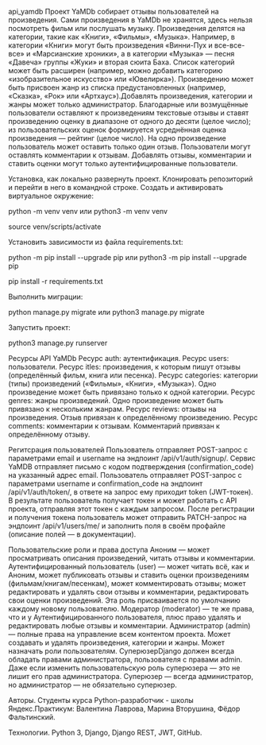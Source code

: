 api_yamdb
Проект YaMDb собирает отзывы пользователей на произведения. Сами произведения в YaMDb не хранятся, здесь нельзя посмотреть фильм или послушать музыку. Произведения делятся на категории, такие как «Книги», «Фильмы», «Музыка». Например, в категории «Книги» могут быть произведения «Винни-Пух и все-все-все» и «Марсианские хроники», а в категории «Музыка» — песня «Давеча» группы «Жуки» и вторая сюита Баха. Список категорий может быть расширен (например, можно добавить категорию «изобразительное искусство» или «Ювелирка»). Произведению может быть присвоен жанр из списка предустановленных (например, «Сказка», «Рок» или «Артхаус»).Добавлять произведения, категории и жанры может только администратор. Благодарные или возмущённые пользователи оставляют к произведениям текстовые отзывы и ставят произведению оценку в диапазоне от одного до десяти (целое число); из пользовательских оценок формируется усреднённая оценка произведения — рейтинг (целое число). На одно произведение пользователь может оставить только один отзыв. Пользователи могут оставлять комментарии к отзывам. Добавлять отзывы, комментарии и ставить оценки могут только аутентифицированные пользователи.

Установка, как локально развернуть проект.
Клонировать репозиторий и перейти в него в командной строке. Cоздать и активировать виртуальное окружение:

python -m venv venv или python3 -m venv venv

source venv/scripts/activate

Установить зависимости из файла requirements.txt:

python -m pip install --upgrade pip или python3 -m pip install --upgrade pip

pip install -r requirements.txt

Выполнить миграции:

python manage.py migrate или python3 manage.py migrate

Запустить проект:

python3 manage.py runserver

Ресурсы API YaMDb
Ресурс auth: аутентификация. Ресурс users: пользователи. Ресурс itles: произведения, к которым пишут отзывы (определённый фильм, книга или песенка). Ресурс categories: категории (типы) произведений («Фильмы», «Книги», «Музыка»). Одно произведение может быть привязано только к одной категории. Ресурс genres: жанры произведений. Одно произведение может быть привязано к нескольким жанрам. Ресурс reviews: отзывы на произведения. Отзыв привязан к определённому произведению. Ресурс comments: комментарии к отзывам. Комментарий привязан к определённому отзыву.

Регитсрация пользователей
Пользователь отправляет POST-запрос с параметрами email и username на эндпоинт /api/v1/auth/signup/. Сервис YaMDB отправляет письмо с кодом подтверждения (confirmation_code) на указанный адрес email. Пользователь отправляет POST-запрос с параметрами username и confirmation_code на эндпоинт /api/v1/auth/token/, в ответе на запрос ему приходит token (JWT-токен). В результате пользователь получает токен и может работать с API проекта, отправляя этот токен с каждым запросом. После регистрации и получения токена пользователь может отправить PATCH-запрос на эндпоинт /api/v1/users/me/ и заполнить поля в своём профайле (описание полей — в документации).

Пользовательские роли и права доступа
Аноним — может просматривать описания произведений, читать отзывы и комментарии. Аутентифицированный пользователь (user) — может читать всё, как и Аноним, может публиковать отзывы и ставить оценки произведениям (фильмам/книгам/песенкам), может комментировать отзывы; может редактировать и удалять свои отзывы и комментарии, редактировать свои оценки произведений. Эта роль присваивается по умолчанию каждому новому пользователю. Модератор (moderator) — те же права, что и у Аутентифицированного пользователя, плюс право удалять и редактировать любые отзывы и комментарии. Администратор (admin) — полные права на управление всем контентом проекта. Может создавать и удалять произведения, категории и жанры. Может назначать роли пользователям. СуперюзерDjango должен всегда обладать правами администратора, пользователя с правами admin. Даже если изменить пользовательскую роль суперюзера — это не лишит его прав администратора. Суперюзер — всегда администратор, но администратор — не обязательно суперюзер.

Авторы.
Студенты курса Python-разработчик - школы Яндекс.Практикум:
Валентина Лаврова, Марина Вторушина, Фёдор Фальтинский.

Технологии.
Python 3, Django, Django REST, JWT, GitHub.
